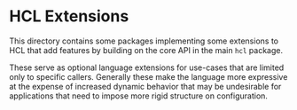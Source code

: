 # HCL Extensions

This directory contains some packages implementing some extensions to HCL
that add features by building on the core API in the main `hcl` package.

These serve as optional language extensions for use-cases that are limited only
to specific callers. Generally these make the language more expressive at
the expense of increased dynamic behavior that may be undesirable for
applications that need to impose more rigid structure on configuration.

